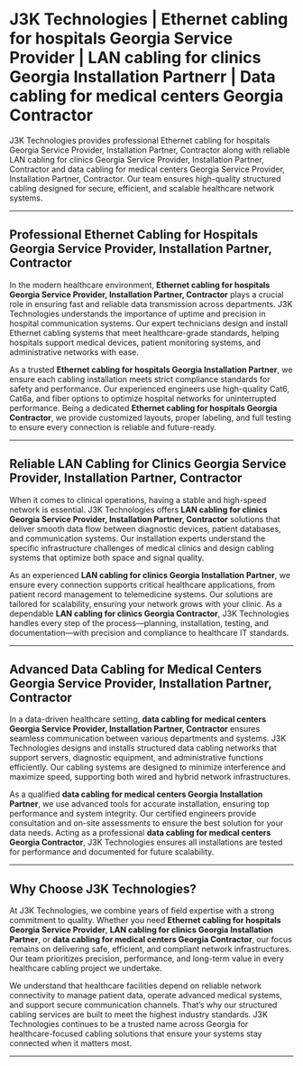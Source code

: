 
# J3K Technologies | Ethernet cabling for hospitals Georgia Service Provider | LAN cabling for clinics Georgia  Installation Partnerr | Data cabling for medical centers Georgia Contractor

J3K Technologies provides professional Ethernet cabling for hospitals Georgia Service Provider, Installation Partner, Contractor along with reliable LAN cabling for clinics Georgia Service Provider, Installation Partner, Contractor and data cabling for medical centers Georgia Service Provider, Installation Partner, Contractor. Our team ensures high-quality structured cabling designed for secure, efficient, and scalable healthcare network systems.

---

## Professional Ethernet Cabling for Hospitals Georgia Service Provider, Installation Partner, Contractor

In the modern healthcare environment, **Ethernet cabling for hospitals Georgia Service Provider, Installation Partner, Contractor** plays a crucial role in ensuring fast and reliable data transmission across departments. J3K Technologies understands the importance of uptime and precision in hospital communication systems. Our expert technicians design and install Ethernet cabling systems that meet healthcare-grade standards, helping hospitals support medical devices, patient monitoring systems, and administrative networks with ease.

As a trusted **Ethernet cabling for hospitals Georgia Installation Partner**, we ensure each cabling installation meets strict compliance standards for safety and performance. Our experienced engineers use high-quality Cat6, Cat6a, and fiber options to optimize hospital networks for uninterrupted performance. Being a dedicated **Ethernet cabling for hospitals Georgia Contractor**, we provide customized layouts, proper labeling, and full testing to ensure every connection is reliable and future-ready.

---

## Reliable LAN Cabling for Clinics Georgia Service Provider, Installation Partner, Contractor

When it comes to clinical operations, having a stable and high-speed network is essential. J3K Technologies offers **LAN cabling for clinics Georgia Service Provider, Installation Partner, Contractor** solutions that deliver smooth data flow between diagnostic devices, patient databases, and communication systems. Our installation experts understand the specific infrastructure challenges of medical clinics and design cabling systems that optimize both space and signal quality.

As an experienced **LAN cabling for clinics Georgia Installation Partner**, we ensure every connection supports critical healthcare applications, from patient record management to telemedicine systems. Our solutions are tailored for scalability, ensuring your network grows with your clinic. As a dependable **LAN cabling for clinics Georgia Contractor**, J3K Technologies handles every step of the process—planning, installation, testing, and documentation—with precision and compliance to healthcare IT standards.

---

## Advanced Data Cabling for Medical Centers Georgia Service Provider, Installation Partner, Contractor

In a data-driven healthcare setting, **data cabling for medical centers Georgia Service Provider, Installation Partner, Contractor** ensures seamless communication between various departments and systems. J3K Technologies designs and installs structured data cabling networks that support servers, diagnostic equipment, and administrative functions efficiently. Our cabling systems are designed to minimize interference and maximize speed, supporting both wired and hybrid network infrastructures.

As a qualified **data cabling for medical centers Georgia Installation Partner**, we use advanced tools for accurate installation, ensuring top performance and system integrity. Our certified engineers provide consultation and on-site assessments to ensure the best solution for your data needs. Acting as a professional **data cabling for medical centers Georgia Contractor**, J3K Technologies ensures all installations are tested for performance and documented for future scalability.

---

## Why Choose J3K Technologies?

At J3K Technologies, we combine years of field expertise with a strong commitment to quality. Whether you need **Ethernet cabling for hospitals Georgia Service Provider**, **LAN cabling for clinics Georgia Installation Partner**, or **data cabling for medical centers Georgia Contractor**, our focus remains on delivering safe, efficient, and compliant network infrastructures. Our team prioritizes precision, performance, and long-term value in every healthcare cabling project we undertake.

We understand that healthcare facilities depend on reliable network connectivity to manage patient data, operate advanced medical systems, and support secure communication channels. That’s why our structured cabling services are built to meet the highest industry standards. J3K Technologies continues to be a trusted name across Georgia for healthcare-focused cabling solutions that ensure your systems stay connected when it matters most.

---

